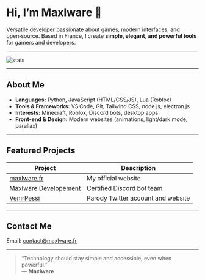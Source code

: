 # Hi, I’m Maxlware 👋

Versatile developer passionate about games, modern interfaces, and open‑source. Based in France, I create **simple, elegant, and powerful tools** for gamers and developers.

---

![stats](https://github-readme-stats.vercel.app/api?username=maxlware-fr&show_icons=true&theme=dark)

---

## About Me
- **Languages:** Python, JavaScript (HTML/CSS/JS), Lua (Roblox)
- **Tools & Frameworks:** VS Code, Git, Tailwind CSS, node.js, electron.js
- **Interests:** Minecraft, Roblox, Discord bots, desktop apps  
- **Front-end & Design:** Modern websites (animations, light/dark mode, parallax)  

---

## Featured Projects
| Project | Description |
|---------|-------------|
| [maxlware.fr](https://maxlware.fr) | My official website |
| [Maxlware Developement](https://dev.maxlware.fr) | Certified Discord bot team |
| [VenirPessi](https://venirpessi.eletrix.fr) | Parody Twitter account and website |

---

## Contact Me
Email: [contact@maxlware.fr](mailto:contact@maxlware.fr)

---

> “Technology should stay simple and accessible, even when powerful.”  
> — **Maxlware**
